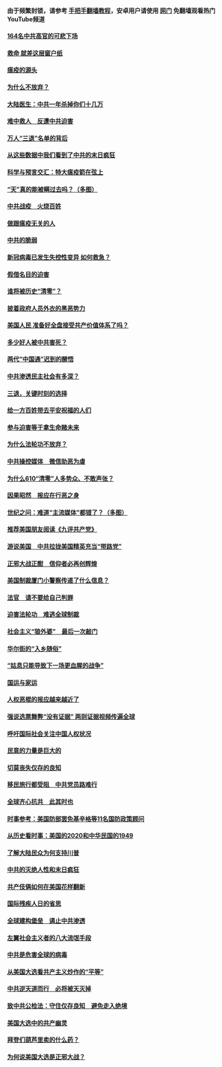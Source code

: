#### 由于频繁封锁，请参考 [手把手翻墙教程](https://github.com/gfw-breaker/guides/wiki/)，安卓用户请使用 [网门](https://github.com/gfw-breaker/nogfw/blob/master/dl.md?t=01222200) 免翻墙观看热门YouTube频道 

#### [164名中共高官的可悲下场](../pages/251/418676.md?t=01222200) 

#### [救命 就差这层窗户纸](../pages/251/418706.md?t=01222200) 

#### [瘟疫的源头](../pages/251/418661.md?t=01222200) 

#### [为什么不放弃？](../pages/251/418691.md?t=01222200) 

#### [大陆医生：中共一年杀掉你们十几万](../pages/251/418670.md?t=01222200) 

#### [难中救人　反遭中共迫害](../pages/251/418414.md?t=01222200) 

#### [万人“三退”名单的背后](../pages/251/418505.md?t=01222200) 

#### [从这些数据中我们看到了中共的末日疯狂](../pages/251/418420.md?t=01222200) 

#### [科学与预言交汇：特大瘟疫箭在弦上](../pages/251/418266.md?t=01222200) 

#### [“天”真的能被瞒过去吗？（多图）](../pages/251/418308.md?t=01222200) 

#### [中共战疫　火烧百姓](../pages/251/418220.md?t=01222200) 

#### [做跟瘟疫无关的人](../pages/251/418171.md?t=01222200) 

#### [中共的脆弱](../pages/251/418196.md?t=01222200) 

#### [新冠病毒已发生失控性变异 如何救急？](../pages/251/418032.md?t=01222200) 

#### [假借名目的迫害](../pages/251/418055.md?t=01222200) 

#### [谁将被历史“清零”？](../pages/251/417485.md?t=01222200) 

#### [披着政府人员外衣的黑恶势力](../pages/251/417442.md?t=01222200) 

#### [美国人民 准备好全盘接受共产价值体系了吗？](../pages/251/417491.md?t=01222200) 

#### [多少好人被中共害死？](../pages/251/417144.md?t=01222200) 

#### [两代“中国通”迟到的醒悟](../pages/251/417064.md?t=01222200) 

#### [中共渗透民主社会有多深？](../pages/251/417063.md?t=01222200) 

#### [三退，关键时刻的选择](../pages/251/416969.md?t=01222200) 

#### [给一方百姓带去平安祝福的人们](../pages/251/416941.md?t=01222200) 

#### [参与迫害等于拿生命赌未来](../pages/251/416856.md?t=01222200) 

#### [为什么法轮功不放弃？](../pages/251/416864.md?t=01222200) 

#### [中共操控媒体　微信助恶为虐](../pages/251/416724.md?t=01222200) 

#### [为什么610“清零”人多势众、不敢声张？](../pages/251/416632.md?t=01222200) 

#### [因果昭然　报应在行恶之身](../pages/251/416582.md?t=01222200) 

#### [世纪之问：难道“主流媒体”都错了？（多图）](../pages/251/416571.md?t=01222200) 

#### [推荐美国朋友阅读《九评共产党》](../pages/251/416510.md?t=01222200) 

#### [游说美国　中共拉拢美国精英充当“带路党”](../pages/251/416529.md?t=01222200) 

#### [正邪大战正酣　信仰者必再创辉煌](../pages/251/416433.md?t=01222200) 

#### [美国制裁厦门小警察传递了什么信息？](../pages/251/416432.md?t=01222200) 

#### [法官　请不要给自己判罪](../pages/251/416379.md?t=01222200) 

#### [迫害法轮功　难逃全球制裁](../pages/251/416380.md?t=01222200) 

#### [社会主义“狼外婆”　最后一次敲门](../pages/251/416394.md?t=01222200) 

#### [华尔街的“入乡随俗”](../pages/251/416395.md?t=01222200) 

#### [“姑息只能导致下一场更血腥的战争”](../pages/251/416223.md?t=01222200) 

#### [国运与家运](../pages/251/416224.md?t=01222200) 

#### [人权恶棍的报应越来越近了](../pages/251/416276.md?t=01222200) 

#### [强说选票舞弊“没有证据” 两则证据视频传遍全球](../pages/251/416227.md?t=01222200) 

#### [呼吁国际社会关注中国人权状况](../pages/251/416135.md?t=01222200) 

#### [民意的力量是巨大的](../pages/251/416222.md?t=01222200) 

#### [切莫丧失仅存的良知](../pages/251/416134.md?t=01222200) 

#### [移民旅行都受阻　中共党员路难行](../pages/251/416033.md?t=01222200) 

#### [全球齐心抗共　此其时也](../pages/251/415989.md?t=01222200) 

#### [时事参考：美国防部罢免基辛格等11名国防政策顾问](../pages/251/415970.md?t=01222200) 

#### [从历史看时事：美国的2020和中华民国的1949](../pages/251/415949.md?t=01222200) 

#### [了解大陆民众为何支持川普](../pages/251/415950.md?t=01222200) 

#### [中共的灭绝人性和末日疯狂](../pages/251/415944.md?t=01222200) 

#### [共产伎俩如何在美国花样翻新](../pages/251/415908.md?t=01222200) 

#### [国际残疾人日的省思](../pages/251/415849.md?t=01222200) 

#### [全球建构堡垒　遏止中共渗透](../pages/251/415850.md?t=01222200) 

#### [左翼社会主义者的八大流氓手段](../pages/251/415802.md?t=01222200) 

#### [中共是危害全球的病毒](../pages/251/415569.md?t=01222200) 

#### [从美国大选看共产主义炒作的“平等”](../pages/251/415654.md?t=01222200) 

#### [中共逆天道而行　必将被天灭掉](../pages/251/415626.md?t=01222200) 

#### [致中共公检法：守住仅存良知　避免走入绝境](../pages/251/415627.md?t=01222200) 

#### [美国大选中的共产幽灵](../pages/251/415618.md?t=01222200) 

#### [拜登们葫芦里卖的什么药？](../pages/251/415531.md?t=01222200) 

#### [为何说美国大选是正邪大战？](../pages/251/415530.md?t=01222200) 

